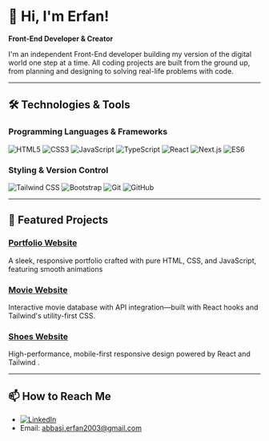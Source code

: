 # 👋 Hi, I'm Erfan!

**Front-End Developer & Creator**

I'm an independent Front-End developer building my version of the digital world one step at a time. All coding projects are built from the ground up, from planning and designing to solving real-life problems with code.

---

## 🛠️ Technologies & Tools

### Programming Languages & Frameworks
![HTML5](https://img.shields.io/badge/-HTML5-E34F26?style=flat-square&logo=html5&logoColor=white)
![CSS3](https://img.shields.io/badge/-CSS3-1572B6?style=flat-square&logo=css3&logoColor=white)
![JavaScript](https://img.shields.io/badge/-JavaScript-F7DF1E?style=flat-square&logo=javascript&logoColor=black)
![TypeScript](https://img.shields.io/badge/-TypeScript-3178C6?style=flat-square&logo=typescript&logoColor=white)
![React](https://img.shields.io/badge/-React-61DAFB?style=flat-square&logo=react&logoColor=black)
![Next.js](https://img.shields.io/badge/-Next.js-000000?style=flat-square&logo=next.js&logoColor=white)
![ES6](https://img.shields.io/badge/-ES6-F7DF1E?style=flat-square&logo=javascript&logoColor=black)

### Styling & Version Control
![Tailwind CSS](https://img.shields.io/badge/-Tailwind_CSS-38B2AC?style=flat-square&logo=tailwind-css&logoColor=white)
![Bootstrap](https://img.shields.io/badge/-Bootstrap-7952B3?style=flat-square&logo=bootstrap&logoColor=white)
![Git](https://img.shields.io/badge/-Git-F05032?style=flat-square&logo=git&logoColor=white)
![GitHub](https://img.shields.io/badge/-GitHub-181717?style=flat-square&logo=github&logoColor=white)

---

## 🚀 Featured Projects

### [Portfolio Website](https://portfolio.erfanabbasidesign.ir)
A sleek, responsive portfolio crafted with pure HTML, CSS, and JavaScript, featuring smooth animations

### [Movie Website](/)
Interactive movie database with API integration—built with React hooks and Tailwind's utility-first CSS.

### [Shoes Website](/)
High-performance, mobile-first responsive design powered by React and Tailwind .

---

## 📫 How to Reach Me

- [![LinkedIn](https://img.shields.io/badge/-LinkedIn-0077B5?style=flat-square&logo=linkedin&logoColor=white)]( linkedin.com/in/erfanabbasi82)
- Email: abbasi.erfan2003@gmail.com

